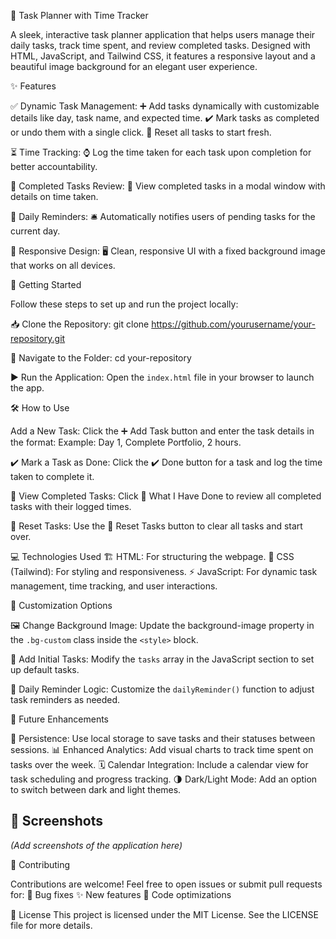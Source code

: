 📌 Task Planner with Time Tracker

A sleek, interactive task planner application that helps users manage their daily tasks, track time spent, and review completed tasks. Designed with HTML, JavaScript, and Tailwind CSS, it features a responsive layout and a beautiful image background for an elegant user experience.

✨ Features

✅ Dynamic Task Management:
➕ Add tasks dynamically with customizable details like day, task name, and expected time.
✔️ Mark tasks as completed or undo them with a single click.
🔄 Reset all tasks to start fresh.

 ⏳ Time Tracking:
⌚ Log the time taken for each task upon completion for better accountability.

📜 Completed Tasks Review:
📂 View completed tasks in a modal window with details on time taken.

🔔 Daily Reminders:
🛎️ Automatically notifies users of pending tasks for the current day.

📱 Responsive Design:
🖥️ Clean, responsive UI with a fixed background image that works on all devices.

🚀 Getting Started

Follow these steps to set up and run the project locally:

📥 Clone the Repository:
git clone https://github.com/yourusername/your-repository.git

📂 Navigate to the Folder:
cd your-repository

▶️ Run the Application:
Open the `index.html` file in your browser to launch the app.

🛠 How to Use

Add a New Task:
Click the ➕ Add Task button and enter the task details in the format:
Example: Day 1, Complete Portfolio, 2 hours.

✔️ Mark a Task as Done:
Click the ✔️ Done button for a task and log the time taken to complete it.

📜 View Completed Tasks:
Click 📂 What I Have Done to review all completed tasks with their logged times.

🔄 Reset Tasks:
Use the 🔄 Reset Tasks button to clear all tasks and start over.

💻 Technologies Used
🏗️ HTML: For structuring the webpage.
🎨 CSS (Tailwind): For styling and responsiveness.
⚡ JavaScript: For dynamic task management, time tracking, and user interactions.

🎨 Customization Options

 🖼️ Change Background Image:
Update the background-image property in the `.bg-custom` class inside the `<style>` block.

📌 Add Initial Tasks:
Modify the `tasks` array in the JavaScript section to set up default tasks.

🔔 Daily Reminder Logic:
Customize the `dailyReminder()` function to adjust task reminders as needed.

🔮 Future Enhancements

💾 Persistence: Use local storage to save tasks and their statuses between sessions.
📊 Enhanced Analytics: Add visual charts to track time spent on tasks over the week.
🗓️ Calendar Integration: Include a calendar view for task scheduling and progress tracking.
🌗 Dark/Light Mode: Add an option to switch between dark and light themes.


## 📸 Screenshots
_(Add screenshots of the application here)_

🤝 Contributing

Contributions are welcome! Feel free to open issues or submit pull requests for:
🐞 Bug fixes
✨ New features
🔧 Code optimizations

📜 License
This project is licensed under the MIT License. See the LICENSE file for more details.

